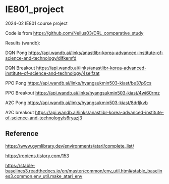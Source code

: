 # IE801_project

2024-02 IE801 course project

Code is from https://github.com/Neilus03/DRL_comparative_study

Results (wandb): 

DQN Pong https://api.wandb.ai/links/anastlibr-korea-advanced-institute-of-science-and-technology/dlfkemfd

DQN Breakout https://api.wandb.ai/links/anastlibr-korea-advanced-institute-of-science-and-technology/4seifzat

PPO Pong https://api.wandb.ai/links/hyangsukmin503-kiast/be37p9cs

PPO Breakout https://api.wandb.ai/links/hyangsukmin503-kiast/4wi60rmz

A2C Pong https://api.wandb.ai/links/hyangsukmin503-kiast/8drljkvb

A2C breakout https://api.wandb.ai/links/anastlibr-korea-advanced-institute-of-science-and-technology/s6ryazj3


## Reference
https://www.gymlibrary.dev/environments/atari/complete_list/

https://ropiens.tistory.com/153

https://stable-baselines3.readthedocs.io/en/master/common/env_util.html#stable_baselines3.common.env_util.make_atari_env
